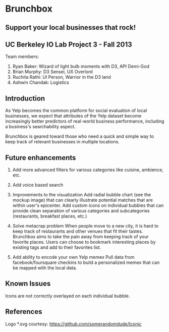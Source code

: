 Brunchbox 
=============
Support your local businesses that rock!
-------

UC Berkeley IO Lab Project 3 - Fall 2013
-----------
Team members:

1. Ryan Baker: Wizard of light bulb moments with D3, API Demi-God 
2. Brian Murphy: D3 Sensei, UX Overlord
3. Ruchita Rathi: UI Person, Warrior in the D3 land
4. Ashwin Chandak: Logistics


Introduction
------------

As Yelp becomes the common platform for social evaluation of local businesses, we expect that attributes of the Yelp dataset become increasingly better predictors of real-world business performance, including a business's searchability aspect.

Brunchbox is geared toward those who need a quick and simple way to keep track of relevant businesses in multiple locations.



Future enhancements
---------------
1. Add more advanced filters for various categories like cuisine, ambience, etc.

2. Add voice based search

3. Improvements to the visualization
Add radial bubble chart (see the mockup image) that can clearly illustrate potential matches that are within user's epicenter.
Add custom icons on individual bubbles that can provide clean separation of various categories and subcategories (restaurants, breakfast places, etc.)


3. Solve metacrap problem 
 When people move to a new city, it is hard to keep track of restaurants and other venues that fit their tastes. Brunchbox aims to take the pain away from keeping track of your favorite places. Users can choose to bookmark interesting places by existing tags and add to their favorites list.

4. Add ability to encode your own Yelp memex 
Pull data from facebook/foursquare checkins to build a personalized memex that can be mapped with the local data.


Known Issues
---------
Icons are not correctly overlayed on each individual bubble.



References
------
Logo *.svg courtesy:  https://github.com/somerandomdude/Iconic


